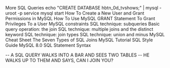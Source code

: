 More SQL Queries
echo "CREATE DATABASE hbtn_0d_tvshows;" | mysql -uroot -p
service mysql start 
How To Create a New User and Grant Permissions in MySQL
How To Use MySQL GRANT Statement To Grant Privileges To a User
MySQL constraints
SQL technique: subqueries
Basic query operation: the join
SQL technique: multiple joins and the distinct keyword
SQL technique: join types
SQL technique: union and minus
MySQL Cheat Sheet
The Seven Types of SQL Joins
MySQL Tutorial
SQL Style Guide
MySQL 8.0 SQL Statement Syntax

-- A SQL QUERY WALKS INTO A BAR AND SEES TWO TABLES
-- HE WALKS UP TO THEM AND SAYS, CAN I JOIN YOU?
